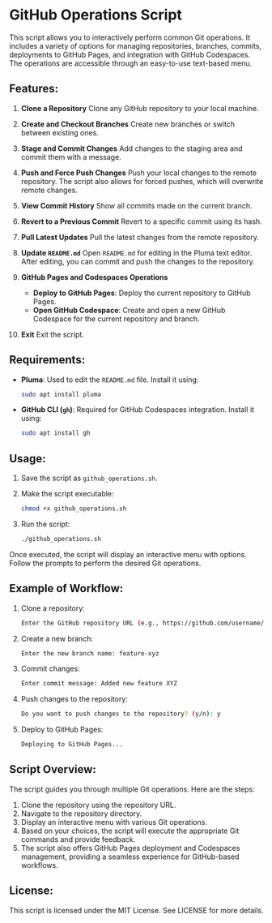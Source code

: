 # GitHub Operations Script

This script allows you to interactively perform common Git operations. It includes a variety of options for managing repositories, branches, commits, deployments to GitHub Pages, and integration with GitHub Codespaces. The operations are accessible through an easy-to-use text-based menu.

## Features:

1. **Clone a Repository**
   Clone any GitHub repository to your local machine.

2. **Create and Checkout Branches**
   Create new branches or switch between existing ones.

3. **Stage and Commit Changes**
   Add changes to the staging area and commit them with a message.

4. **Push and Force Push Changes**
   Push your local changes to the remote repository. The script also allows for forced pushes, which will overwrite remote changes.

5. **View Commit History**
   Show all commits made on the current branch.

6. **Revert to a Previous Commit**
   Revert to a specific commit using its hash.

7. **Pull Latest Updates**
   Pull the latest changes from the remote repository.

8. **Update `README.md`**
   Open `README.md` for editing in the Pluma text editor. After editing, you can commit and push the changes to the repository.

9. **GitHub Pages and Codespaces Operations**

   * **Deploy to GitHub Pages**: Deploy the current repository to GitHub Pages.
   * **Open GitHub Codespace**: Create and open a new GitHub Codespace for the current repository and branch.

10. **Exit**
    Exit the script.

## Requirements:

* **Pluma**: Used to edit the `README.md` file. Install it using:

  ```bash
  sudo apt install pluma
  ```
* **GitHub CLI (`gh`)**: Required for GitHub Codespaces integration. Install it using:

  ```bash
  sudo apt install gh
  ```

## Usage:

1. Save the script as `github_operations.sh`.
2. Make the script executable:

   ```bash
   chmod +x github_operations.sh
   ```
3. Run the script:

   ```bash
   ./github_operations.sh
   ```

Once executed, the script will display an interactive menu with options. Follow the prompts to perform the desired Git operations.

## Example of Workflow:

1. Clone a repository:

   ```bash
   Enter the GitHub repository URL (e.g., https://github.com/username/repo.git): https://github.com/username/repo.git
   ```
2. Create a new branch:

   ```bash
   Enter the new branch name: feature-xyz
   ```
3. Commit changes:

   ```bash
   Enter commit message: Added new feature XYZ
   ```
4. Push changes to the repository:

   ```bash
   Do you want to push changes to the repository? (y/n): y
   ```
5. Deploy to GitHub Pages:

   ```bash
   Deploying to GitHub Pages...
   ```

## Script Overview:

The script guides you through multiple Git operations. Here are the steps:

1. Clone the repository using the repository URL.
2. Navigate to the repository directory.
3. Display an interactive menu with various Git operations.
4. Based on your choices, the script will execute the appropriate Git commands and provide feedback.
5. The script also offers GitHub Pages deployment and Codespaces management, providing a seamless experience for GitHub-based workflows.

## License:

This script is licensed under the MIT License. See LICENSE for more details.
